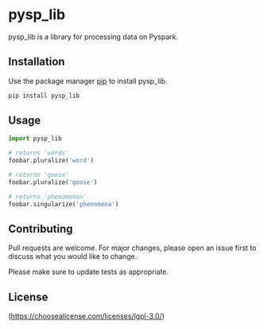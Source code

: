 
# pysp_lib

pysp_lib  is a library for processing data on Pyspark.

## Installation

Use the package manager [pip](https://pip.pypa.io/en/stable/) to install pysp_lib.

```bash
pip install pysp_lib
```

## Usage

```python
import pysp_lib

# returns 'words'
foobar.pluralize('word')

# returns 'geese'
foobar.pluralize('goose')

# returns 'phenomenon'
foobar.singularize('phenomena')
```

## Contributing
Pull requests are welcome. For major changes, please open an issue first to discuss what you would like to change.

Please make sure to update tests as appropriate.

## License
(https://choosealicense.com/licenses/lgpl-3.0/)
